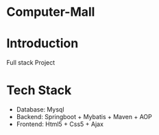 # Computer-Mall
# Introduction
Full stack Project

# Tech Stack
- Database: Mysql 
- Backend: Springboot + Mybatis + Maven + AOP
- Frontend: Html5 + Css5 + Ajax
